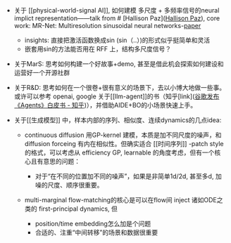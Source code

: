 
- 关于 [[physical-world-signal AI]], 如何建模 多尺度 + 多频率信号的neural implict representation——talk from # [Hallison Paz]([Hallison Paz](https://hallpaz.github.io/)),   core work: MR-Net: Multiresolution sinusoidal neural networks-[paper]([paper.pdf](https://visgraf.github.io/mrnet-img/assets/paper.pdf))
	- insights: 直接把激活函数换成sin (sin（..）)的形式似乎挺简单和灵活
	- 嵌套用sin的方法能否用在 RFF 上，结构多尺度信号？


- 关于MarS: 思考如何构建一个好故事+demo, 甚至是借此机会探索如何建设和运营好一个开源社群
- 关于R&D: 思考如何在一个很卷+很有意义的场景下，去以小博大地做一些事。或许可以参考 openai, google 关于[[llm-agent]]的书（知乎[link]([谷歌发布《Agents》白皮书 - 知乎](https://zhuanlan.zhihu.com/p/16690009802))），并借助AIDE+BO的小场景快速上手。


- 关于[[生成模型]] 中，样本内部的序列、相似度、连续dynamics的几点idea:
	- continuous diffusion 用GP-kernel 建模，本质是加不同尺度的噪声，和diffusion forceing 有内在相似性。但确实适合 [[时间序列]] -patch style 的格式，可以考虑从 efficiency GP, learnable 的角度考虑，但有一个核心且有意思的问题：
		- 对于“在不同的位置加不同的噪声”，如果是非简单1d/2d, 甚至多d, 加噪的尺度、顺序很重要。
		
	- multi-marginal flow-matching的核心是可以在flow间 inject 诸如ODE之类的 first-principal dynamics, 但
		- position/time embedding怎么加是个问题
		- 合适的、注重“中间转移”的场景和数据很重要